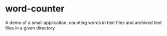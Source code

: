 # word-counter
A demo of a small application, counting words in text files and archived text files in a given directory
